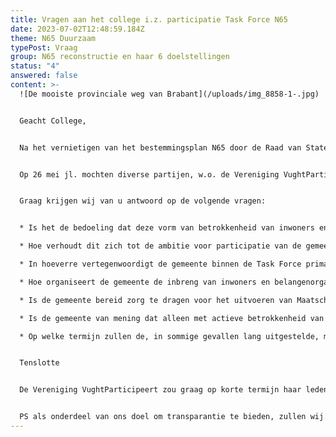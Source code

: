 ```yaml
---
title: Vragen aan het college i.z. participatie Task Force N65
date: 2023-07-02T12:48:59.184Z
theme: N65 Duurzaam
typePost: Vraag
group: N65 reconstructie en haar 6 doelstellingen
status: "4"
answered: false
content: >-
  ![De mooiste provinciale weg van Brabant](/uploads/img_8858-1-.jpg)


  Geacht College,


  Na het vernietigen van het bestemmingsplan N65 door de Raad van State, is er een Task Force N65 geformeerd. De Vereniging VughtParticipeert is voor deelname daaraan tot op de dag van vandaag niet uitgenodigd.


  Op 26 mei jl. mochten diverse partijen, w.o. de Vereniging VughtParticipeert, komen luisteren naar de Task Force. Tijdens de bijeenkomst bleek dat er geen sprake was van participatie en werd er slechts informatie verstrekt. Daarbij kregen wij de indruk dat de regie van de Task Force niet bij de gemeente ligt maar bij Provincie of Rijkswaterstaat. 


  Graag krijgen wij van u antwoord op de volgende vragen:


  * Is het de bedoeling dat deze vorm van betrokkenheid van inwoners en belangenorganisaties voor de rest van de ontwikkelingen rondom de N65 de norm blijft?

  * Hoe verhoudt dit zich tot de ambitie voor participatie van de gemeenteraad, recentelijk herbevestigd door de nieuwe coalitie en vastgelegd in het coalitieakkoord?

  * In hoeverre vertegenwoordigt de gemeente binnen de Task Force primair de belangen van de inwoners als het gaat om verkeersveiligheid, schone lucht, vermindering verkeerslawaai en oversteekbaarheid?

  * Hoe organiseert de gemeente de inbreng van inwoners en belangenorganisaties binnen de Task Force?

  * Is de gemeente bereid zorg te dragen voor het uitvoeren van Maatschappelijke Kosten-Baten Analyses voor tenminste de alternatieven ondertunneling voor doorgaand verkeer, Zuidtangent en voorstel van Samen voor Vught en wanneer mogen wij daarvan resultaten verwachten?

  * Is de gemeente van mening dat alleen met actieve betrokkenheid van en optimale transparantie voor de inwoners en belangenorganisaties een acceptabele oplossing gevonden kan worden en hoe borgt zij dat als zij niet de opdrachtgever is?

  * Op welke termijn zullen de, in sommige gevallen lang uitgestelde, maatregelen tegen verkeerslawaai en handhaving van de regels ter plaatse zoals rijsnelheid en verkeerslichten, geïmplementeerd worden?


  Tenslotte


  De Vereniging VughtParticipeert zou graag op korte termijn haar leden over uw antwoorden willen informeren. Wij nemen aan dat ook u de noodzaak ziet de inwoners van Vught zo snel mogelijk te informeren. Om die reden zouden wij het op prijs stellen uw antwoorden binnen 3 weken te mogen ontvangen.


  PS als onderdeel van ons doel om transparantie te bieden, zullen wij deze brief ook op onze website www.vughtparticipeert.nl plaatsen. Uw antwoorden zullen daar ook worden gepubliceerd.
---
```

